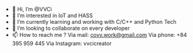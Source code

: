 - 👋 Hi, I’m @VVCi
- 👀 I’m interested in IoT and HASS
- 🌱 I’m currently learning and working with C/C++ and Python Tech
- 💞️ I’m looking to collaborate on every developer
- 📫 How to reach me ?
    Via mail: covv.work@gmail.com
    Via phone: +84 395 959 445
    Via Instagram: vvcicreator

<!---
VVCi/VVCi is a ✨ special ✨ repository because its `README.md` (this file) appears on your GitHub profile.
You can click the Preview link to take a look at your changes.
--->
